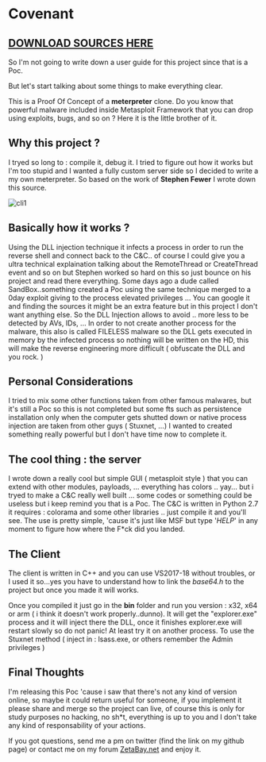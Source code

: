 # Covenant

## [DOWNLOAD SOURCES HERE](https://mega.nz/#!i6ZS3ACQ!qlHyYRdOWZMjN8hKvqtjVkklelwAXXik152-bwDiDyE)

So I'm not going to write down a user guide for this project since
that is a Poc.

But let's start talking about some things to make everything clear.

This is a Proof Of Concept of a **meterpreter** clone. Do you know that powerful
malware included inside Metasploit Framework that you can drop using exploits,
bugs, and so on ? Here it is the little brother of it.

## Why this project ?

I tryed so long to : compile it, debug it. I tried to figure out how it works but I'm too stupid and I wanted a fully custom server side so I decided to write a my own meterpreter. So based on the work of **Stephen Fewer** I wrote down this source.

![cli1](http://i68.tinypic.com/30u3joh.png)

## Basically how it works ? 

Using the DLL injection technique it infects a process in order to run the reverse shell and connect back to the C&C.. of course I could give you a ultra technical explaination talking about the RemoteThread or CreateThread event and so on but Stephen worked so hard on this so just bounce on his project and read there everything. Some days ago a dude called SandBox..something created a Poc using the same technique merged to a 0day exploit giving to the process elevated privileges ... You can google it and finding the sources it might be an extra feature but in this project I don't want anything else. So the DLL Injection allows to avoid .. more less to be detected by AVs, IDs, ... In order to not create another process for the malware, this also is called FILELESS malware so the DLL gets executed in memory by the infected process so nothing will be written on the HD, this will make the reverse engineering more difficult ( obfuscate the DLL and you rock. ) 

## Personal Considerations

I tried to mix some other functions taken from other famous malwares, but it's still a Poc so this is not completed but some fts such as persistence installation only when the computer gets shutted down or native process injection are taken from other guys ( Stuxnet, ...) I wanted to created something really powerful but I don't have time now to complete it.

## The cool thing : the server

I wrote down a really cool but simple GUI ( metasploit style ) that you can extend with other modules, payloads, ... everything has colors .. yay... but i tryed to make a C&C really well built ... some codes or something could be useless but i keep remind you that is a Poc. The C&C is written in Python 2.7 it requires : colorama and some other libraries .. just compile it and you'll see. The use is pretty simple, 'cause it's just like MSF but type '*HELP*' in any moment to figure how where the F*ck did you landed.

## The Client

The client is written in C++ and you can use VS2017-18 without troubles, or I used it so...yes you have to understand how to link the *base64.h* to the project but once you made it will works.

Once you compiled it just go in the **bin** folder and run you version : x32, x64 or arm ( i think it doesn't work properly..dunno). It will get the "explorer.exe" process and it will inject there the DLL, once it finishes explorer.exe will restart slowly so do not panic! At least try it on another process. To use the Stuxnet method ( inject in : lsass.exe, or others remember the Admin privileges ) 

## Final Thoughts

I'm releasing this Poc 'cause i saw that there's not any kind of version online, so maybe it could return useful for someone, if you implement it please share and merge so the project can live, of course this is only for study purposes no hacking, no sh*t, everything is up to you and I don't take any kind of responsability of your actions.

If you got questions, send me a pm on twitter (find the link on my github page) or contact me on my forum [ZetaBay.net](http://zetabay.net) and enjoy it.
